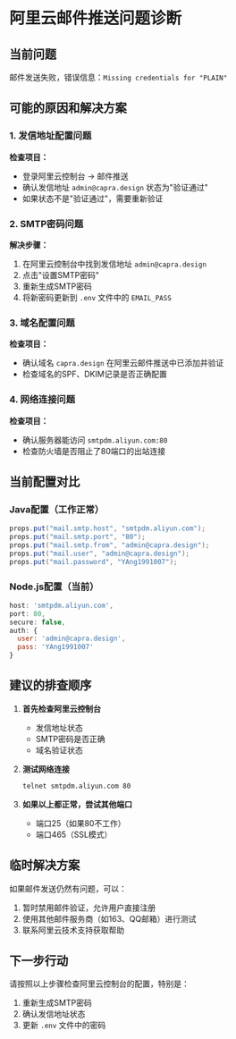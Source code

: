 # 阿里云邮件推送问题诊断

## 当前问题
邮件发送失败，错误信息：`Missing credentials for "PLAIN"`

## 可能的原因和解决方案

### 1. 发信地址配置问题
**检查项目：**
- 登录阿里云控制台 → 邮件推送
- 确认发信地址 `admin@capra.design` 状态为"验证通过"
- 如果状态不是"验证通过"，需要重新验证

### 2. SMTP密码问题
**解决步骤：**
1. 在阿里云控制台中找到发信地址 `admin@capra.design`
2. 点击"设置SMTP密码"
3. 重新生成SMTP密码
4. 将新密码更新到 `.env` 文件中的 `EMAIL_PASS`

### 3. 域名配置问题
**检查项目：**
- 确认域名 `capra.design` 在阿里云邮件推送中已添加并验证
- 检查域名的SPF、DKIM记录是否正确配置

### 4. 网络连接问题
**检查项目：**
- 确认服务器能访问 `smtpdm.aliyun.com:80`
- 检查防火墙是否阻止了80端口的出站连接

## 当前配置对比

### Java配置（工作正常）
```java
props.put("mail.smtp.host", "smtpdm.aliyun.com");
props.put("mail.smtp.port", "80");
props.put("mail.smtp.from", "admin@capra.design");
props.put("mail.user", "admin@capra.design");
props.put("mail.password", "YAng1991007");
```

### Node.js配置（当前）
```javascript
host: 'smtpdm.aliyun.com',
port: 80,
secure: false,
auth: {
  user: 'admin@capra.design',
  pass: 'YAng1991007'
}
```

## 建议的排查顺序

1. **首先检查阿里云控制台**
   - 发信地址状态
   - SMTP密码是否正确
   - 域名验证状态

2. **测试网络连接**
   ```bash
   telnet smtpdm.aliyun.com 80
   ```

3. **如果以上都正常，尝试其他端口**
   - 端口25（如果80不工作）
   - 端口465（SSL模式）

## 临时解决方案

如果邮件发送仍然有问题，可以：
1. 暂时禁用邮件验证，允许用户直接注册
2. 使用其他邮件服务商（如163、QQ邮箱）进行测试
3. 联系阿里云技术支持获取帮助

## 下一步行动

请按照以上步骤检查阿里云控制台的配置，特别是：
1. 重新生成SMTP密码
2. 确认发信地址状态
3. 更新 `.env` 文件中的密码

